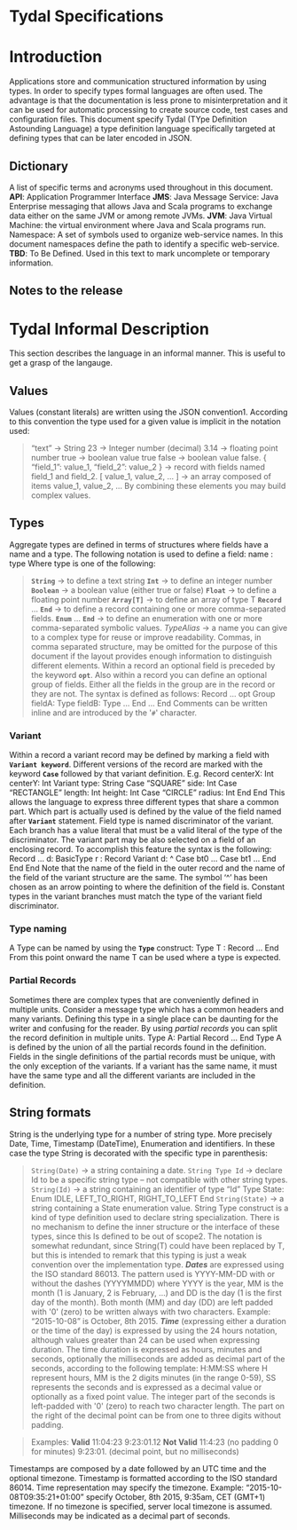 # Tydal Specifications

# Introduction
Applications store and communication structured information by using types. In order to specify types formal languages are often used. The advantage is that the documentation is less prone to misinterpretation and it can be used for automatic processing to create source code, test cases and configuration files.
This document specify Tydal (TYpe Definition Astounding Language) a type definition language specifically targeted at defining types that can be later encoded in JSON.

## Dictionary
A list of specific terms and acronyms used throughout in this document.
**API**: Application Programmer Interface
**JMS**: Java Message Service: Java Enterprise messaging that allows Java and Scala programs to exchange data either on the same JVM or among remote JVMs.
**JVM**: Java Virtual Machine: the virtual environment where Java and Scala programs run.
Namespace: A set of symbols used to organize web-service names. In this document namespaces define the path to identify a specific web-service.
**TBD**: To Be Defined. Used in this text to mark uncomplete or temporary information.

## Notes to the release

# Tydal Informal Description
This section describes the language in an informal manner. This is useful to get a grasp of the langauge.
## Values
Values (constant literals) are written using the JSON convention1. According to this convention the type used for a given value is implicit in the notation used:
> “text” → String
> 23 → Integer number (decimal)
> 3.14 → floating point number
> true → boolean value true
> false → boolean value false.
> { “field_1”: value_1, “field_2”: value_2 } → record with fields named field_1 and field_2.
> [ value_1, value_2, ... ] → an array composed of items value_1, value_2, ...
By combining these elements you may build complex values.

## Types
Aggregate types are defined in terms of structures where fields have a name and a type. The following notation is used to define a field:
    name : type
Where type is one of the following:
> **`String`** → to define a text string
> **`Int`** → to define an integer number
> **`Boolean`** → a boolean value (either true or false)
> **`Float`** → to define a floating point number
> **`Array[T]`** → to define an array of type T
> **`Record`** … **`End`** → to define a record containing one or more comma-separated fields.
> **`Enum`** … **`End`** → to define an enumeration with one or more comma-separated symbolic values.
> *TypeAlias* → a name you can give to a complex type for reuse or improve readability.
Commas, in comma separated structure, may be omitted for the purpose of this document if the layout provides enough information to distinguish different elements.
Within a record an optional field is preceded by the keyword **`opt`**.
Also within a record you can define an optional group of fields. Either all the fields in the group are in the record or they are not. The syntax is defined as follows:
    Record
    …
        opt Group
            fieldA: Type
            fieldB: Type
            …
        End
    …
    End
Comments can be written inline and are introduced by the '`#`' character.
### Variant
Within a record a variant record may be defined by marking a field with **`Variant keyword`**. Different versions of the record are marked with the keyword **`Case`** followed by that variant definition.
E.g.
    Record
        centerX: Int
        centerY: Int
        Variant type: String
            Case “SQUARE” 
                side: Int
            Case “RECTANGLE”
                length: Int
                height: Int
            Case “CIRCLE”
                radius: Int
        End
    End
This allows the language to express three different types that share a common part. Which part is actually used is defined by the value of the field named after **`Variant`** statement.
Field type is named discriminator of the variant. Each branch has a value literal that must be a valid literal of the type of the discriminator.
The variant part may be also selected on a field of an enclosing record. To accomplish this feature the syntax is the following:
    Record
        …
        d: BasicType 
        r : Record
            Variant d: ^
                Case bt0
                    …
                Case bt1
                   …
            End
        End
    End
Note that the name of the field in the outer record and the name of the field of the variant structure are the same. The symbol ‘^’ has been chosen as an arrow pointing to where the definition of the field is. Constant types in the variant branches must match the type of the variant field discriminator.
### Type naming
A Type can be named by using the **`Type`** construct:
    Type T : Record
        …
    End
From this point onward the name T can be used where a type is expected.
### Partial Records
Sometimes there are complex types that are conveniently defined in multiple units. Consider a message type which has a common headers and many variants. Defining this type in a single place can be daunting for the writer and confusing for the reader. By using *partial records* you can split the record definition in multiple units.
    Type A: Partial Record
        … 
    End
Type A is defined by the union of all the partial records found in the definition. Fields in the single definitions of the partial records must be unique, with the only exception of the variants. If a variant has the same name, it must have the same type and all the different variants are included in the definition.
## String formats
String is the underlying type for a number of string type. More precisely Date, Time, Timestamp (DateTime), Enumeration and identifiers. In these case the type String is decorated with the specific type in parenthesis:
> `String(Date)` → a string containing a date.
> `String Type Id` → declare Id to be a specific string type – not compatible with other string types.
> `String(Id)` → a string containing an identifier of type “Id”
    Type State: Enum
        IDLE,
        LEFT_TO_RIGHT,
        RIGHT_TO_LEFT
    End
> `String(State)` → a string containing a State enumeration value.
String Type construct is a kind of type definition used to declare string specialization. There is no mechanism to define the inner structure or the interface of these types, since this Is defined to be out of scope2.
The notation is somewhat redundant, since String(T) could have been replaced by T, but this is intended to remark that this typing is just a weak convention over the implementation type.
***Dates*** are expressed using the ISO standard 86013. The pattern used is YYYY-MM-DD with or without the dashes (YYYYMMDD) where YYYY is the year, MM is the month (1 is January, 2 is February, …) and DD is the day (1 is the first day of the month). Both month (MM) and day (DD) are left padded with '0' (zero) to be written always with two characters. Example: “2015-10-08” is October, 8th 2015.
***Time*** (expressing either a duration or the time of the day) is expressed by using the 24 hours notation, although values greater than 24 can be used when expressing duration. The time duration is expressed as hours, minutes and seconds, optionally the milliseconds are added as decimal part of the seconds, according to the following template: H:MM:SS where H represent hours, MM is the 2 digits minutes (in the range 0-59), SS represents the seconds and is expressed as a decimal value or optionally as a fixed point value. The integer part of the seconds is left-padded with '0' (zero) to reach two character length. The part on the right of the decimal point can be from one to three digits without padding.

> Examples:
> **Valid**
> 11:04:23
> 9:23:01.12
> **Not Valid**
> 11:4:23	(no padding 0 for minutes)
> 9:23:01.	(decimal point, but no milliseconds)

Timestamps are composed by a date followed by an UTC time and the optional timezone. Timestamp is formatted according to the ISO standard 86014. Time representation may specify the timezone. Example: “2015-10-08T09:35:21+01:00” specify October, 8th 2015, 9:35am, CET (GMT+1) timezone. If no timezone is specified, server local timezone is assumed. Milliseconds may be indicated as a decimal part of seconds.

